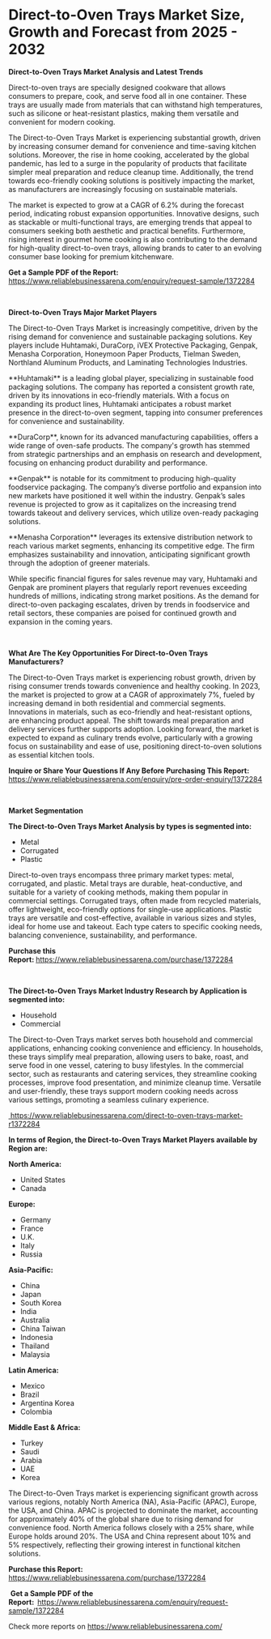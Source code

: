 <p><h1>Direct-to-Oven Trays Market Size, Growth and Forecast from 2025 - 2032</h1></p><p><strong>Direct-to-Oven Trays Market Analysis and Latest Trends</strong></p>
<p><p>Direct-to-oven trays are specially designed cookware that allows consumers to prepare, cook, and serve food all in one container. These trays are usually made from materials that can withstand high temperatures, such as silicone or heat-resistant plastics, making them versatile and convenient for modern cooking. </p><p>The Direct-to-Oven Trays Market is experiencing substantial growth, driven by increasing consumer demand for convenience and time-saving kitchen solutions. Moreover, the rise in home cooking, accelerated by the global pandemic, has led to a surge in the popularity of products that facilitate simpler meal preparation and reduce cleanup time. Additionally, the trend towards eco-friendly cooking solutions is positively impacting the market, as manufacturers are increasingly focusing on sustainable materials.</p><p>The market is expected to grow at a CAGR of 6.2% during the forecast period, indicating robust expansion opportunities. Innovative designs, such as stackable or multi-functional trays, are emerging trends that appeal to consumers seeking both aesthetic and practical benefits. Furthermore, rising interest in gourmet home cooking is also contributing to the demand for high-quality direct-to-oven trays, allowing brands to cater to an evolving consumer base looking for premium kitchenware.</p></p>
<p><strong>Get a Sample PDF of the Report:&nbsp;</strong> <a href="https://www.reliablebusinessarena.com/enquiry/request-sample/1372284?utm_campaign=2868&utm_medium=2&utm_source=Github&utm_content=ia&utm_term=22032025&utm_id=direct-to-oven-trays">https://www.reliablebusinessarena.com/enquiry/request-sample/1372284</a></p>
<p>&nbsp;</p>
<p><strong>Direct-to-Oven Trays Major Market Players</strong></p>
<p><p>The Direct-to-Oven Trays Market is increasingly competitive, driven by the rising demand for convenience and sustainable packaging solutions. Key players include Huhtamaki, DuraCorp, iVEX Protective Packaging, Genpak, Menasha Corporation, Honeymoon Paper Products, Tielman Sweden, Northland Aluminum Products, and Laminating Technologies Industries.</p><p>**Huhtamaki** is a leading global player, specializing in sustainable food packaging solutions. The company has reported a consistent growth rate, driven by its innovations in eco-friendly materials. With a focus on expanding its product lines, Huhtamaki anticipates a robust market presence in the direct-to-oven segment, tapping into consumer preferences for convenience and sustainability. </p><p>**DuraCorp**, known for its advanced manufacturing capabilities, offers a wide range of oven-safe products. The company's growth has stemmed from strategic partnerships and an emphasis on research and development, focusing on enhancing product durability and performance.</p><p>**Genpak** is notable for its commitment to producing high-quality foodservice packaging. The company’s diverse portfolio and expansion into new markets have positioned it well within the industry. Genpak’s sales revenue is projected to grow as it capitalizes on the increasing trend towards takeout and delivery services, which utilize oven-ready packaging solutions.</p><p>**Menasha Corporation** leverages its extensive distribution network to reach various market segments, enhancing its competitive edge. The firm emphasizes sustainability and innovation, anticipating significant growth through the adoption of greener materials.</p><p>While specific financial figures for sales revenue may vary, Huhtamaki and Genpak are prominent players that regularly report revenues exceeding hundreds of millions, indicating strong market positions. As the demand for direct-to-oven packaging escalates, driven by trends in foodservice and retail sectors, these companies are poised for continued growth and expansion in the coming years.</p></p>
<p>&nbsp;</p>
<p><strong>What Are The Key Opportunities For Direct-to-Oven Trays Manufacturers?</strong></p>
<p><p>The Direct-to-Oven Trays market is experiencing robust growth, driven by rising consumer trends towards convenience and healthy cooking. In 2023, the market is projected to grow at a CAGR of approximately 7%, fueled by increasing demand in both residential and commercial segments. Innovations in materials, such as eco-friendly and heat-resistant options, are enhancing product appeal. The shift towards meal preparation and delivery services further supports adoption. Looking forward, the market is expected to expand as culinary trends evolve, particularly with a growing focus on sustainability and ease of use, positioning direct-to-oven solutions as essential kitchen tools.</p></p>
<p><strong>Inquire or Share Your Questions If Any Before Purchasing This Report:</strong> <a href="https://www.reliablebusinessarena.com/enquiry/pre-order-enquiry/1372284?utm_campaign=2868&utm_medium=2&utm_source=Github&utm_content=ia&utm_term=22032025&utm_id=direct-to-oven-trays">https://www.reliablebusinessarena.com/enquiry/pre-order-enquiry/1372284</a></p>
<p>&nbsp;</p>
<p><strong>Market Segmentation</strong></p>
<p><strong>The Direct-to-Oven Trays Market Analysis by types is segmented into:</strong></p>
<p><ul><li>Metal</li><li>Corrugated</li><li>Plastic</li></ul></p>
<p><p>Direct-to-oven trays encompass three primary market types: metal, corrugated, and plastic. Metal trays are durable, heat-conductive, and suitable for a variety of cooking methods, making them popular in commercial settings. Corrugated trays, often made from recycled materials, offer lightweight, eco-friendly options for single-use applications. Plastic trays are versatile and cost-effective, available in various sizes and styles, ideal for home use and takeout. Each type caters to specific cooking needs, balancing convenience, sustainability, and performance.</p></p>
<p><strong>Purchase this Report:&nbsp;</strong><a href="https://www.reliablebusinessarena.com/purchase/1372284?utm_campaign=2868&utm_medium=2&utm_source=Github&utm_content=ia&utm_term=22032025&utm_id=direct-to-oven-trays">https://www.reliablebusinessarena.com/purchase/1372284</a></p>
<p>&nbsp;</p>
<p><strong>The Direct-to-Oven Trays Market Industry Research by Application is segmented into:</strong></p>
<p><ul><li>Household</li><li>Commercial</li></ul></p>
<p><p>The Direct-to-Oven Trays market serves both household and commercial applications, enhancing cooking convenience and efficiency. In households, these trays simplify meal preparation, allowing users to bake, roast, and serve food in one vessel, catering to busy lifestyles. In the commercial sector, such as restaurants and catering services, they streamline cooking processes, improve food presentation, and minimize cleanup time. Versatile and user-friendly, these trays support modern cooking needs across various settings, promoting a seamless culinary experience.</p></p>
<p><a href="https://www.reliablebusinessarena.com/direct-to-oven-trays-market-r1372284?utm_campaign=2868&utm_medium=2&utm_source=Github&utm_content=ia&utm_term=22032025&utm_id=direct-to-oven-trays">&nbsp;https://www.reliablebusinessarena.com/direct-to-oven-trays-market-r1372284</a></p>
<p><strong>In terms of Region, the Direct-to-Oven Trays Market Players available by Region are:</strong></p>
<p>
    <p> <strong> North America: </strong>
        <ul>
            <li>United States</li>
            <li>Canada</li>
        </ul>
        </p> 
    <p> <strong> Europe: </strong>
        <ul>
            <li>Germany</li>
            <li>France</li>
            <li>U.K.</li>
            <li>Italy</li>
            <li>Russia</li>
        </ul>
        </p> 
    <p> <strong> Asia-Pacific: </strong>
        <ul>
            <li>China</li>
            <li>Japan</li>
            <li>South Korea</li>
            <li>India</li>
            <li>Australia</li>
            <li>China Taiwan</li>
            <li>Indonesia</li>
            <li>Thailand</li>
            <li>Malaysia</li>
        </ul>
        </p> 
    <p> <strong> Latin America: </strong>
        <ul>
            <li>Mexico</li>
            <li>Brazil</li>
            <li>Argentina Korea</li>
            <li>Colombia</li>
        </ul>
        </p> 
    <p> <strong> Middle East & Africa: </strong>
        <ul>
            <li>Turkey</li>
            <li>Saudi</li>
            <li>Arabia</li>
            <li>UAE</li>
            <li>Korea</li>
        </ul>
    </p>
    </p>
<p><p>The Direct-to-Oven Trays market is experiencing significant growth across various regions, notably North America (NA), Asia-Pacific (APAC), Europe, the USA, and China. APAC is projected to dominate the market, accounting for approximately 40% of the global share due to rising demand for convenience food. North America follows closely with a 25% share, while Europe holds around 20%. The USA and China represent about 10% and 5% respectively, reflecting their growing interest in functional kitchen solutions.</p></p>
<p><strong>Purchase this Report: </strong><a href="https://www.reliablebusinessarena.com/purchase/1372284?utm_campaign=2868&utm_medium=2&utm_source=Github&utm_content=ia&utm_term=22032025&utm_id=direct-to-oven-trays">https://www.reliablebusinessarena.com/purchase/1372284</a></p>
<p>&nbsp;<strong>Get a Sample PDF of the Report:&nbsp;&nbsp;</strong><a href="https://www.reliablebusinessarena.com/enquiry/request-sample/1372284?utm_campaign=2868&utm_medium=2&utm_source=Github&utm_content=ia&utm_term=22032025&utm_id=direct-to-oven-trays">https://www.reliablebusinessarena.com/enquiry/request-sample/1372284</a></p>
<p><strong></strong></p>
<p>Check more reports on <a href="https://www.reliablebusinessarena.com/?utm_campaign=2868&utm_medium=2&utm_source=Github&utm_content=ia&utm_term=22032025&utm_id=direct-to-oven-trays">https://www.reliablebusinessarena.com/</a></p>